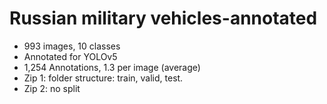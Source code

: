 # Russian military vehicles-annotated

- 993 images, 10 classes
- Annotated for YOLOv5
- 1,254 Annotations, 1.3 per image (average)
- Zip 1: folder structure: train, valid, test.
- Zip 2: no split


